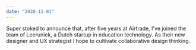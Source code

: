 ```yaml
---
date: "2020-11-01"
---
```

Super stoked to announce that, after five years at Airtrade, I've joined the team of Leeruniek, a Dutch startup in education technology. As their new designer and UX strategist I hope to cultivate collaborative design thinking.